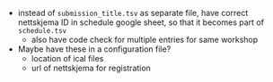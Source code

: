 * instead of `submission_title.tsv` as separate file,
  have correct nettskjema ID in schedule google sheet,
  so that it becomes part of `schedule.tsv`
  * also have code check for multiple entries for same workshop
* Maybe have these in a configuration file?
    * location of ical files
    * url of nettskjema for registration
